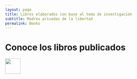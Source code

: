 ```yaml
---
layout: page
title: Libros elaborados con base al tema de investigación
subtitle: Madres privadas de la libertad
permalink: Books
---
```

# Conoce los libros publicados
<img src="{{site.baseurl }}/Image/Images/Paris_75005_Quai_de_Montebello_Bouquinistes_20071014.jpg" style="float:left;width:50px;padding-right:28px;">
